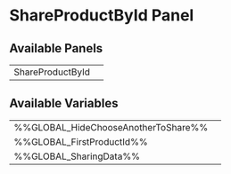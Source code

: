 # <span class="jumptarget"> ShareProductById Panel </span>

## <span class="jumptarget"> Available Panels </span>
|||
|---|---|
| ShareProductById |

## <span class="jumptarget"> Available Variables </span>
|||
|---|---|
| %%GLOBAL_HideChooseAnotherToShare%% |
| %%GLOBAL_FirstProductId%% |
| %%GLOBAL_SharingData%% |
